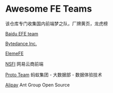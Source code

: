 # Awesome FE Teams

该仓库专门收集国内前端梦之队，厂牌黄页，龙虎榜

[Baidu EFE team](https://github.com/ecomfe)

[Bytedance Inc.](https://github.com/bytedance)

[ElemeFE](https://github.com/ElemeFE)

[NSFI](https://github.com/NSFI) 网易云商前端

[Proto Team](https://github.com/ProtoTeam) 蚂蚁集团 - 大数据部 - 数据体验技术

[Alipay](https://github.com/alipay) Ant Group Open Source
